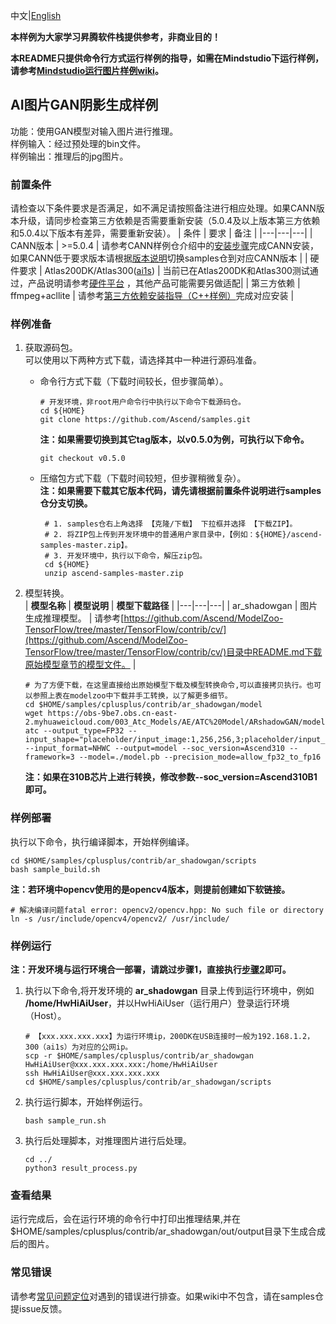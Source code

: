 中文|[English](README.md)

**本样例为大家学习昇腾软件栈提供参考，非商业目的！**

**本README只提供命令行方式运行样例的指导，如需在Mindstudio下运行样例，请参考[Mindstudio运行图片样例wiki](https://github.com/Ascend/samples/wikis/Mindstudio%E8%BF%90%E8%A1%8C%E5%9B%BE%E7%89%87%E6%A0%B7%E4%BE%8B?sort_id=3164874)。**

## AI图片GAN阴影生成样例
功能：使用GAN模型对输入图片进行推理。   
样例输入：经过预处理的bin文件。    
样例输出：推理后的jpg图片。   

### 前置条件
请检查以下条件要求是否满足，如不满足请按照备注进行相应处理。如果CANN版本升级，请同步检查第三方依赖是否需要重新安装（5.0.4及以上版本第三方依赖和5.0.4以下版本有差异，需要重新安装）。
| 条件 | 要求 | 备注 |
|---|---|---|
| CANN版本 | >=5.0.4 | 请参考CANN样例仓介绍中的[安装步骤](https://github.com/Ascend/samples#%E5%AE%89%E8%A3%85)完成CANN安装，如果CANN低于要求版本请根据[版本说明](https://github.com/Ascend/samples/blob/master/README_CN.md#%E7%89%88%E6%9C%AC%E8%AF%B4%E6%98%8E)切换samples仓到对应CANN版本 |
| 硬件要求 | Atlas200DK/Atlas300([ai1s](https://support.huaweicloud.com/productdesc-ecs/ecs_01_0047.html#ecs_01_0047__section78423209366))  | 当前已在Atlas200DK和Atlas300测试通过，产品说明请参考[硬件平台](https://ascend.huawei.com/zh/#/hardware/product) ，其他产品可能需要另做适配|
| 第三方依赖 | ffmpeg+acllite | 请参考[第三方依赖安装指导（C++样例）](../../environment)完成对应安装 |

### 样例准备
1. 获取源码包。     
   可以使用以下两种方式下载，请选择其中一种进行源码准备。   
    - 命令行方式下载（下载时间较长，但步骤简单）。
       ```    
       # 开发环境，非root用户命令行中执行以下命令下载源码仓。    
       cd ${HOME}     
       git clone https://github.com/Ascend/samples.git
       ```
       **注：如果需要切换到其它tag版本，以v0.5.0为例，可执行以下命令。**
       ```
       git checkout v0.5.0
       ```
    - 压缩包方式下载（下载时间较短，但步骤稍微复杂）。   
       **注：如果需要下载其它版本代码，请先请根据前置条件说明进行samples仓分支切换。**   
       ``` 
        # 1. samples仓右上角选择 【克隆/下载】 下拉框并选择 【下载ZIP】。    
        # 2. 将ZIP包上传到开发环境中的普通用户家目录中，【例如：${HOME}/ascend-samples-master.zip】。     
        # 3. 开发环境中，执行以下命令，解压zip包。     
        cd ${HOME}    
        unzip ascend-samples-master.zip
       ```

2. 模型转换。     
    |  **模型名称**  |  **模型说明**  |  **模型下载路径**  |
    |---|---|---|
    |  ar_shadowgan | 图片生成推理模型。 |  请参考[https://github.com/Ascend/ModelZoo-TensorFlow/tree/master/TensorFlow/contrib/cv/](https://github.com/Ascend/ModelZoo-TensorFlow/tree/master/TensorFlow/contrib/cv/)目录中README.md下载原始模型章节的模型文件。 |

    ```
    # 为了方便下载，在这里直接给出原始模型下载及模型转换命令,可以直接拷贝执行。也可以参照上表在modelzoo中下载并手工转换，以了解更多细节。     
    cd $HOME/samples/cplusplus/contrib/ar_shadowgan/model     
    wget https://obs-9be7.obs.cn-east-2.myhuaweicloud.com/003_Atc_Models/AE/ATC%20Model/ARshadowGAN/model.pb
    atc --output_type=FP32 --input_shape="placeholder/input_image:1,256,256,3;placeholder/input_mask:1,256,256,1" --input_format=NHWC --output=model --soc_version=Ascend310 --framework=3 --model=./model.pb --precision_mode=allow_fp32_to_fp16
    ```
    
    **注：如果在310B芯片上进行转换，修改参数--soc_version=Ascend310B1即可。**

### 样例部署

 执行以下命令，执行编译脚本，开始样例编译。   
```
cd $HOME/samples/cplusplus/contrib/ar_shadowgan/scripts   
bash sample_build.sh
```

**注：若环境中opencv使用的是opencv4版本，则提前创建如下软链接。**

```
# 解决编译问题fatal error: opencv2/opencv.hpp: No such file or directory
ln -s /usr/include/opencv4/opencv2/ /usr/include/
```

### 样例运行

**注：开发环境与运行环境合一部署，请跳过步骤1，直接执行[步骤2](#step_2)即可。**      

1. 执行以下命令,将开发环境的 **ar_shadowgan** 目录上传到运行环境中，例如 **/home/HwHiAiUser**，并以HwHiAiUser（运行用户）登录运行环境（Host）。     
   ```
   # 【xxx.xxx.xxx.xxx】为运行环境ip，200DK在USB连接时一般为192.168.1.2，300（ai1s）为对应的公网ip。
   scp -r $HOME/samples/cplusplus/contrib/ar_shadowgan HwHiAiUser@xxx.xxx.xxx.xxx:/home/HwHiAiUser
   ssh HwHiAiUser@xxx.xxx.xxx.xxx
   cd $HOME/samples/cplusplus/contrib/ar_shadowgan/scripts   
   ```

2. <a name="step_2"></a>执行运行脚本，开始样例运行。            
   
   ```
   bash sample_run.sh
   ```

3. 执行后处理脚本，对推理图片进行后处理。

   ```
   cd ../
   python3 result_process.py
   ```

### 查看结果

运行完成后，会在运行环境的命令行中打印出推理结果,并在$HOME/samples/cplusplus/contrib/ar_shadowgan/out/output目录下生成合成后的图片。

### 常见错误
请参考[常见问题定位](https://github.com/Ascend/samples/wikis/%E5%B8%B8%E8%A7%81%E9%97%AE%E9%A2%98%E5%AE%9A%E4%BD%8D/%E4%BB%8B%E7%BB%8D)对遇到的错误进行排查。如果wiki中不包含，请在samples仓提issue反馈。